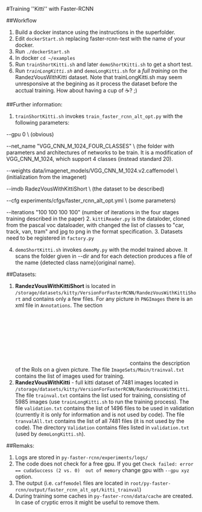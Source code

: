 #Training ''Kitti'' with  Faster-RCNN

##Workflow

1. Build a docker instance using the instructions in the superfolder.
2. Edit `dockerStart.sh` replacing faster-rcnn-test with the name of your docker.
3. Run `./dockerStart.sh`
4. In docker `cd ~/examples`
5. Run `trainShortKitti.sh` and later `demoShortKitti.sh` to get a short test.
6. Run *`trainLongKitti.sh`* and `demoLongKitti.sh` for a *full training* on the RandezVousWithKitti dataset. Note that trainLongKitti.sh may seem unresponsive at the begining as it process the dataset before the acctual training. How about having a cup of :coffee:? ;)

##Further information:

1. `trainShortKitti.sh` invokes `train_faster_rcnn_alt_opt.py` with the following parameters:
  
  --gpu 0 \ (obvious)
  
  --net_name "VGG_CNN_M_1024_FOUR_CLASSES" \ (the folder with parameters and architectures of networks to be train.
                            It is a modification of VGG_CNN_M_1024, which support 4 classes (instead standard 20).
  
  --weights data/imagenet_models/VGG_CNN_M_1024.v2.caffemodel \ (initialization from the imagenet)
  
  --imdb RadezVousWithKittiShort \ (the dataset to be described)
  
  --cfg experiments/cfgs/faster_rcnn_alt_opt.yml \ (some parameters)
  
  --iterations "100 100 100 100" (number of iterations in the four stages training described in the paper)
2. `kittiReader.py` is the dataloder, cloned from the pascal voc dataloader, with changed the list of classes to "car, track, van, tram" and jpg to png in the format specification. 
3. Datasets need to be registered in `factory.py` 

4. `demoShortKitti.sh` invokes `demoMy.py` with the model trained above. It scans the folder given in --dir and for each detection produces a file of the name {detected class name}{original name}.

##Datasets:
1. **RandezVousWithKittiShort** is located in `/storage/datasets/kitty/VersionForFasterRCNN/RandezVousWithKittiShort` and contains only a few files. For any picture in `PNGImages` there is an xml file in `Annotations`. The section <object></object> contains the description of the RoIs on a given picture. The file `ImageSets/Main/trainval.txt` contains the list of images used for training.
2. **RandezVousWithKitti** - full kitti dataset of 7481 images located in `/storage/datasets/kitty/VersionForFasterRCNN/RandezVousWithKitti`. The file `trainval.txt` contains the list used for training, consisting of 5985 images (use `trainLongKitti.sh` to run the training process). The file `validation.txt` contains the list of 1496 files to be used in validation (currently it is only for information and is not used by code). The file `tranvalAll.txt` contains the list of all 7481 files (it is not used by the code). The directory `Validation` contains files listed in `validation.txt` (used by `demoLongKitti.sh`). 

##Remaks:
1. Logs are stored in `py-faster-rcnn/experiments/logs/`
2. The code does not check for a free gpu. If you get `Check failed: error == cudaSuccess (2 vs. 0)  out of memory` change gpu with `--gpu xyz` option.
3. The output (i.e. ``caffemodel`` files are located in `root/py-faster-rcnn/output/faster_rcnn_alt_opt/kitti_trainval`)
4. During training some caches in `py-faster-rcnn/data/cache` are created. In case of cryptic erros it might be useful to remove them.

